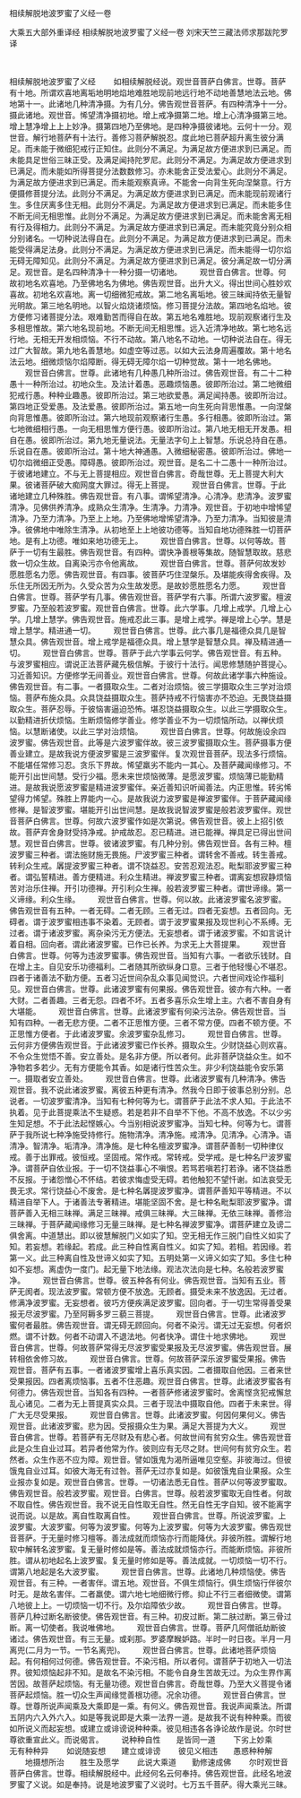 相续解脱地波罗蜜了义经一卷


大乘五大部外重译经
相续解脱地波罗蜜了义经一卷
刘宋天竺三藏法师求那跋陀罗译


　　

相续解脱地波罗蜜了义经
　　如相续解脱经说。观世音菩萨白佛言。世尊。菩萨有十地。所谓欢喜地离垢地明地焰地难胜地现前地远行地不动地善慧地法云地。佛地第十一。此诸地几种清净摄。为有几分。佛告观世音菩萨。有四种清净十一分。摄此诸地。观世音。悕望清净摄初地。增上戒净摄第二地。增上心清净摄第三地。增上慧净增上上上妙净。摄第四地乃至佛地。是四种净摄彼诸地。云何十一分。观世音。解行地菩萨有十法行。善修习菩萨解脱忍。度此地已菩萨超升离生彼分满足。而未能于微细犯戒行正知住。此则分不满足。为满足故方便进求到已满足。而未能具足世俗三昧正受。及满足闻持陀罗尼。此则分不满足。为满足故方便进求到已满足。而未能如所得菩提分法数数修习。亦未能舍正受法爱心。此则分不满足。为满足故方便进求到已满足。而未能观察真谛。不能舍一向背生死向涅槃意。行方便摄修菩提分法。此则分不满足。为满足故方便进求到已满足。而未能现前观诸行生。多住厌离多住无相。此则分不满足。为满足故方便进求到已满足。而未能多住不断无间无相思惟。此则分不满足。为满足故方便进求到已满足。而未能舍离无相有行及得相力。此则分不满足。为满足故方便进求到已满足。而未能究竟分别众相分别诸名。一切种说法得自在。此则分不满足。为满足故方便进求到已满足。而未能受得满足法身。此则分不满足。为满足故方便进求到已满足。而未能得一切尔焰无碍无障知见。此则分不满足。为满足故方便进求到已满足。彼分满足故一切分满足。观世音。是名四种清净十一种分摄一切诸地。
　　观世音白佛言。世尊。何故初地名欢喜地。乃至佛地名为佛地。佛告观世音。出升大义。得出世间心胜妙欢喜故。初地名欢喜地。离一切细微犯戒故。第二地名离垢地。彼三昧闻持依无量智光明故。第三地名明地。以智火焰烧诸烦恼。修习菩提分法故。第四地名焰地。彼方便修习诸菩提分法。艰难勤苦而得自在故。第五地名难胜地。现前观察诸行生及多相思惟故。第六地名现前地。不断无间无相思惟。远入近清净地故。第七地名远行地。无相无开发相烦恼。不行不动故。第八地名不动地。一切种说法自在。得无过广大智故。第九地名善慧地。如虚空等过恶。以如大云法身周遍覆故。第十地名法云地。细微烦恼尔焰障断。得无碍无障尔焰一切种觉故。第十一地名佛地。
　　观世音白佛言。世尊。此诸地有几种愚几种所治过。佛告观世音。有二十二种愚十一种所治过。初地众生。及法计着愚。恶趣烦恼愚。彼即所治过。第二地微细犯戒行愚。种种业趣愚。彼即所治过。第三地欲爱愚。满足闻持愚。彼即所治过。第四地正受爱愚。及法爱愚。彼即所治过。第五地一向生死向背思惟愚。一向涅槃向背思惟愚。彼即所治过。第六地现前观察诸行生愚。多行相愚。彼即所治过。第七地微细相行愚。一向无相思惟方便行愚。彼即所治过。第八地无相无开发愚。相自在愚。彼即所治过。第九地无量说法。无量法字句上上智慧。乐说总持自在愚。乐说自在愚。彼即所治过。第十地大神通愚。入微细秘密愚。彼即所治过。佛地一切尔焰微细正受愚。障碍愚。彼即所治过。观世音。是名二十二愚十一种所治过。于彼诸地建立。不与无上菩提相应。观世音白佛言。奇哉世尊。无上菩提大利大果。彼诸菩萨破大痴网度大罪过。得无上菩提。
　　观世音白佛言。世尊。于此诸地建立几种殊胜。佛告观世音。有八事。谓悕望清净。心清净。悲清净。波罗蜜清净。见佛供养清净。成熟众生清净。生清净。力清净。观世音。于初地中增悕望清净。乃至力清净。乃至上上地。乃至佛地增悕望清净。乃至力清净。当知彼是清净。彼佛地中唯除生清净。从初地至上上地彼功德等。当知自地功德殊胜一切菩萨地。是有上功德。唯如来地功德无上。
　　观世音白佛言。世尊。以何等故。菩萨于一切有生最胜。佛告观世音。有四种。谓快净善根等集故。随智慧取故。慈悲救一切众生故。自离染污亦令他离故。
　　观世音白佛言。世尊。菩萨何故发妙愿胜愿名力愿。佛告观世音。有四事。彼菩萨巧住涅槃乐。及堪能疾得舍疾得。及乐住无所因无所为。久受众苦为众生故发愿。是故妙愿胜愿名力愿。
　　观世音白佛言。世尊。菩萨学有几事。佛告观世音。菩萨学有六事。所谓六波罗蜜。檀波罗蜜。乃至般若波罗蜜。观世音白佛言。世尊。此六学事。几增上戒学。几增上心学。几增上慧学。佛告观世音。施戒忍此三事。是增上戒学。禅是增上心学。慧是增上慧学。精进通一切。
　　观世音白佛言。世尊。此六事几是福德众具几是智慧众具。佛告观世音。增上戒学是福德众具。增上慧学是智慧众具。禅及精进通一切。
　　观世音白佛言。世尊。菩萨于此六学事云何学。佛告观世音。有五种。与波罗蜜相应。谓说正法菩萨藏先极信解。于彼行十法行。闻思修慧随护菩提心。习近善知识。方便修学无间善业。观世音白佛言。世尊。何故此诸学事六种施设。佛告观世音。有二事。一者摄取众生。二者对治烦恼。彼三学摄取众生三学对治烦恼。菩萨布施众具。众具饶益摄取众生。菩萨持戒不行恼害亦不恐迫。无畏饶益摄取众生。菩萨忍辱。于彼恼害逼迫恐怖。堪忍饶益摄取众生。以此三学摄取众生。以勤精进折伏烦恼。生断烦恼修学善业。修学善业不为一切烦恼所动。以禅伏烦恼。以慧断诸使。以此三学对治烦恼。
　　观世音白佛言。世尊。何故施设余四波罗蜜。佛告观世音。此等是六波罗蜜伴故。彼三波罗蜜摄取众生。菩萨摄事方便善业建立。是故我说方便波罗蜜是三波罗蜜伴。复次观世音菩萨。现法多行烦恼。不能堪任常修习忍。贪乐下界故。悕望羸劣不能内一其心。及菩萨藏闻缘修习。不能开引出世间慧。受行少福。愿未来世烦恼微薄。是愿波罗蜜。烦恼薄已能勤精进。是故我说愿波罗蜜是精进波罗蜜伴。亲近善知识听闻善法。内正思惟。转劣悕望得力悕望。殊胜上界能内一心。是故我说力波罗蜜是禅波罗蜜伴。于菩萨藏闻缘修禅。是智波罗蜜。堪能开引出世间慧。是故我说智波罗蜜是般若波罗蜜伴。观世音菩萨白佛言。世尊。何故六波罗蜜作如是次第说。佛告观世音。彼上上招引依故。菩萨弃舍身财受持净戒。护戒故忍。忍已精进。进已能禅。禅具足已得出世间慧。观世音白佛言。世尊。彼诸波罗蜜。有几种分别。佛告观世音。各有三种。檀波罗蜜三种者。谓法施财施无畏施。尸波罗蜜三种者。谓转舍不善戒。转生善戒。转利众生戒。羼提波罗蜜三种者。谓不饶益忍。安苦忍观法忍。毗梨耶波罗蜜三种者。谓弘誓精进。善方便精进。利众生精进。禅波罗蜜三种者。谓离妄想寂静烦恼苦对治乐住禅。开引功德禅。开引利众生禅。般若波罗蜜三种者。谓世谛缘。第一义谛缘。利众生缘。
　　观世音白佛言。世尊。何以故。此诸波罗蜜名波罗蜜。佛告观世音有五种。一者无碍。二者无顾。三者无过。四者无妄想。五者回向。无碍者。谓于波罗蜜相违事不染着。无顾者。谓于波罗蜜果报及现世利心不系缚。无过者。谓于诸波罗蜜。离杂染污无方便法。无妄想者。谓于诸波罗蜜。不如言说计着自相。回向者。谓此诸波罗蜜。已作已长养。为求无上大菩提果。
　　观世音白佛言。世尊。何等为违波罗蜜事。佛告观世音。当知有六事。一者欲乐钱财。自在增上主。自见安乐功德福利。二者随其所欲纵身口意。三者于他轻慢心不堪忍。四者于诸善法不勤方便。五者习近世间杂乱众事见闻觉识。六者世间戏论作福利见。观世音白佛言。世尊。此诸波罗蜜有何果报。佛告观世音。彼亦有六种。一者大财。二者善趣。三者无怨。四者不坏。五者多喜乐众生增上主。六者不害自身有大堪能。
　　观世音白佛言。世尊。此诸波罗蜜有何染污法杂。佛告观世音。当知有四种。一者无悲方便。二者不正思惟方便。三者不常方便。四者不顿方便。不正思惟方便者。于此诸波罗蜜。余波罗蜜杂乱修习。
　　观世音白佛言。世尊。云何非方便佛告观世音。于此诸波罗蜜已作长养。摄取众生。少财饶益心则欢喜。不令众生觉悟不善。安立善处。是名非方便。所以者何。此非菩萨饶益众生。如不净物若多若少。无有方便能令其香。如是诸行性苦众生。非少利饶益能令安乐第一。摄取者安立善处。
　　观世音白佛言。世尊。此诸波罗蜜有几种清净。佛告观世音。我不说此诸波罗蜜。离彼五种更有清净。然我今日即于彼事总别分别。总说者。一切波罗蜜清净。当知有七种何等为七。谓菩萨于此法不求人知。于此法不执着。见于此菩提乘法不生疑惑。若是若非不自举不下他。不高不放逸。不以少劣生知足想。不于此法起悭嫉心。今当别相说波罗蜜净。当知七种。何等为七。谓菩萨于我所说七种净施受持修行。施物清净。清净施。戒清净。见清净。心清净。语清净。智清净。垢清净。清净施。是七种名檀波罗蜜净。谓菩萨善制一切种律仪戒。善于出罪戒。彼恒戒。坚固戒。常作戒。常转戒。受学戒。是七种名尸波罗蜜净。谓菩萨自依业报。于一切不饶益事心不嗔恨。若骂若嗔若打若诤。诸不饶益悉不反报。于诸怨憎心不怀结。若彼求悔虚受无碍。若他触犯不望忏谢。如法哀受无畏无求。常行饶益心不废舍。是七种名羼提波罗蜜净。谓菩萨善知平等精进。不以精进自举下人。于诸善法专著精进。堪能坚固不舍。是七种名毗梨耶波罗蜜净。谓菩萨善入无相三昧禅。满足三昧禅。戒俱三昧禅。大三昧禅。无依三昧禅。善修治三昧禅。于菩萨藏闻缘修习无量三昧禅。是七种名禅波罗蜜净。谓菩萨建立及谤二俱舍离。中道慧出。即以彼慧解脱门义如实了知。空无相无作三脱门自性义如实了知。若妄想。若缘起。若成。此三种自性离自性义。如实了知。若相。若因缘。若第一义。此三种离自性及世谛义如实了知。五明处第一义谛义如实了知。多住七种如不妄想。离虚伪一度门。起无量下地法缘。观法次法向是七种。名般若波罗蜜净。
　　观世音白佛言。世尊。彼五种各有何业。佛告观世音。当知有五业。菩萨无阂者。现法波罗蜜。常顿方便不放逸。无顾者。摄受未来不放逸因。无过者。修满净波罗蜜。无妄想者。彼巧方便疾满足波罗蜜。回向者。于一切生常得善受果报无尽波罗蜜。乃至阿耨多罗三藐三菩提。
　　观世音白佛言。世尊。此诸波罗蜜何者最胜。佛告观世音。谓无碍无顾回向。何者不染污。谓无过无妄想。何者炽燃。谓不计数。何者不动谓入不退法地。何者快净。谓住十地求佛地。
　　观世音白佛言。世尊。何故菩萨常得无尽波罗蜜受果报及无尽波罗蜜。佛告观世音。展转相依舍修习故。
　　观世音白佛言。世尊。何故菩萨深乐波罗蜜受果报。佛告观世音。菩萨有五事。一者诸波罗蜜增上喜乐真实因。二者摄取自他因。三者来世受果报因。四者离烦恼事。五者不住恶趣。观世音白佛言。世尊。此诸波罗蜜各有何德力。佛告观世音。当知各有四种。一者菩萨修诸波罗蜜时。舍离悭贪犯戒懈怠乱心诸见。二者为无上菩提真实众具。三者于现法中摄取自他。四者于未来世。得广大无尽受果报。
　　观世音白佛言。世尊。此诸波罗蜜。何因何果何义。佛告观世音。此诸波罗蜜。悲为因。受报摄众生为果。满足大菩提为大义。
　　观世音白佛言。世尊。若菩萨有无尽财及有悲心者。何故世间有贫穷众生。佛告观世音此是众生自业过耳。若异者他常为作。彼则应有无尽之财。世间何有贫穷众生。若然者。众生作恶不应为障。观世音。譬如饿鬼为渴所逼唯见空壑。非彼海过。但彼饿鬼自业过耳。如彼大海无有过咎。菩萨无过亦复如是。如彼饿鬼自业果报。众生业报亦复如是。观世音白佛言。世尊。一切诸法悉无自性。菩萨以何等波罗蜜取。佛告观世音。般若波罗蜜。观世音。白佛言。世尊。般若波罗蜜取无自性者。何故不取自性。佛告观世音。我不说无自性取无自性。然无自性无字自知。彼不能离字说而说。以是故。离自性取离自性。
　　观世音白佛言。世尊。所说波罗蜜。上波罗蜜。大波罗蜜。何等为波罗蜜。何等为上波罗蜜。何等为大波罗蜜。佛告观世音菩萨。于无量时修习檀等。善法成就而烦恼亦行而能降伏。非彼所胜。谓解行地软中解转名波罗蜜。复无量时修如是等。善法成就烦恼亦行。而能断烦恼。非彼所胜。谓从初地起名上波罗蜜。复无量时修如是等。善法成就。一切烦恼一切不行。谓第八地起是名大波罗蜜。
　　观世音白佛言。世尊。此诸地几种烦恼使。佛告观世音。有三种。一者害伴。谓五地。观世音。不俱生烦恼行。俱生烦恼行伴彼尔时无。是故名害伴。二者羸使。谓六地七地细微行修。抑止不行三者细微使。谓第八地彼上上。一切烦恼一切不行。及尔焰障依少故。
　　观世音白佛言。世尊。菩萨几种过断名断彼使。佛告观世音。有三种。初皮过断。第二肤过断。第三骨过断。离一切使者。我说唯佛地。
　　观世音白佛言。世尊。菩萨几阿僧祇劫断彼诸过。佛告观世音。有三无量。或刹那。罗婆摩睺妒路。半时一时日夜。半月一月离兜(二月为一节。一节名离兜)。
　　观世音白佛言。世尊。此诸地菩萨烦恼起。有何相何过何德。佛告观世音。不染污相。所以者何。谓菩萨于初地入一切法界。彼知烦恼起非不知。是故名不染污相。不能令自身生苦故无过。为众生界作离苦因。故菩萨起烦恼。有无量功德。观世音白佛言。奇哉世尊。乃至大义菩提令诸菩萨起烦恼。胜一切众生声闻缘觉善根功德。况余功德。
　　观世音白佛言。世尊。世尊所说声闻乘及大乘即是一乘。有何义。佛告观世音。我说声闻乘法。所谓五阴内六入外六入。如是等我说即是大乘一法界一道。是故我不说有种种乘。而彼如所说义而起妄想。或建立或诽谤说种种乘。彼见相违各各诤论故作是说。尔时世尊欲重宣此义。而说偈言。
　　说种种自性　　是皆同一道
　　下劣上妙乘　　无有种种异
　　如说随妄想　　建立或诽谤
　　彼见义相违　　愚惑种种解
　　地摄想所治　　胜生及愿学
　　此说大乘道　　勤修速成佛
　　尔时观世音菩萨白佛言。世尊。相续解脱经中。此经何名云何奉持。佛告观世音。此经名地波罗蜜了义说。如是奉持。说是地波罗蜜了义说时。七万五千菩萨。得大乘光三昧。


